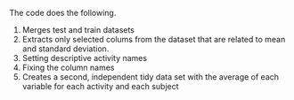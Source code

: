The code does the following.

1. Merges test and train datasets
2. Extracts only selected colums from the dataset that are related to mean and standard deviation.
3. Setting descriptive activity names
4. Fixing the column names
5. Creates a second, independent tidy data set with the average of each variable for each activity and each subject